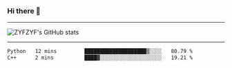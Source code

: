 ### Hi there 👋

-------

<!--

- 🔭 I’m currently working on ...
- 🌱 I’m currently learning Rust
- 👯 I’m looking to collaborate on ...
- 🤔 I’m looking for help with ...
- 💬 Ask me about ...
- 📫 How to reach me: ...
- 😄 Pronouns: ...
- ⚡ Fun fact: ...

-------
-->

![ZYFZYF's GitHub stats](https://github-readme-stats.vercel.app/api?username=ZYFZYF)


-------

<!--START_SECTION:waka-->

```txt
Python   12 mins         ████████████████████▒░░░░   80.79 %
C++      2 mins          ████▓░░░░░░░░░░░░░░░░░░░░   19.21 %
```

<!--END_SECTION:waka-->


